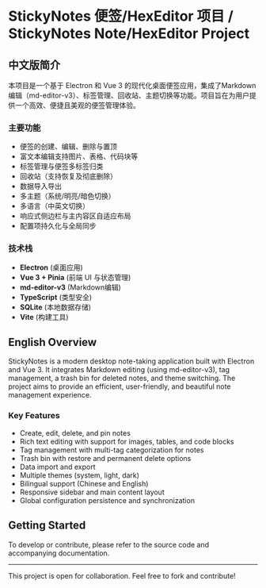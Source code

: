 # StickyNotes 便签/HexEditor 项目 / StickyNotes Note/HexEditor Project

## 中文版简介

本项目是一个基于 Electron 和 Vue 3 的现代化桌面便签应用，集成了Markdown编辑（md-editor-v3）、标签管理、回收站、主题切换等功能。项目旨在为用户提供一个高效、便捷且美观的便签管理体验。

### 主要功能
- 便签的创建、编辑、删除与置顶
- 富文本编辑支持图片、表格、代码块等
- 标签管理与便签多标签归类
- 回收站（支持恢复及彻底删除）
- 数据导入导出
- 多主题（系统/明亮/暗色切换）
- 多语言（中英文切换）
- 响应式侧边栏与主内容区自适应布局
- 配置项持久化与全局同步

### 技术栈
- **Electron** (桌面应用)
- **Vue 3 + Pinia** (前端 UI 与状态管理)
- **md-editor-v3** (Markdown编辑)
- **TypeScript** (类型安全)
- **SQLite** (本地数据存储)
- **Vite** (构建工具)

## English Overview

StickyNotes is a modern desktop note-taking application built with Electron and Vue 3. It integrates Markdown editing (using md-editor-v3), tag management, a trash bin for deleted notes, and theme switching. The project aims to provide an efficient, user-friendly, and beautiful note management experience.

### Key Features
- Create, edit, delete, and pin notes
- Rich text editing with support for images, tables, and code blocks
- Tag management with multi-tag categorization for notes
- Trash bin with restore and permanent delete options
- Data import and export
- Multiple themes (system, light, dark)
- Bilingual support (Chinese and English)
- Responsive sidebar and main content layout
- Global configuration persistence and synchronization

## Getting Started

To develop or contribute, please refer to the source code and accompanying documentation.

---

This project is open for collaboration. Feel free to fork and contribute!

